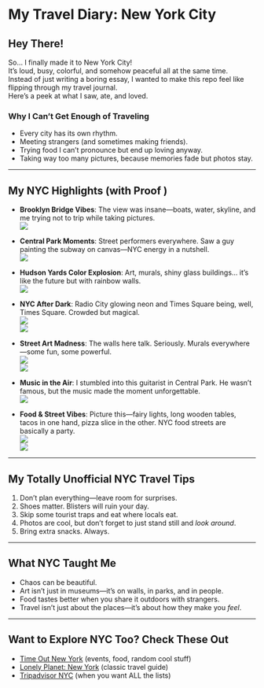 # My Travel Diary: New York City 

## Hey There!  
So… I finally made it to New York City!  
It’s loud, busy, colorful, and somehow peaceful all at the same time.  
Instead of just writing a boring essay, I wanted to make this repo feel like flipping through my travel journal.  
Here’s a peek at what I saw, ate, and loved.  

### Why I Can’t Get Enough of Traveling  
- Every city has its own rhythm.  
- Meeting strangers (and sometimes making friends).  
- Trying food I can’t pronounce but end up loving anyway.  
- Taking way too many pictures, because memories fade but photos stay.  

---

## My NYC Highlights (with Proof )  

- **Brooklyn Bridge Vibes**: The view was insane—boats, water, skyline, and me trying not to trip while taking pictures.  
![](images/BrooklynBridge.jpeg)  

- **Central Park Moments**: Street performers everywhere. Saw a guy painting the subway on canvas—NYC energy in a nutshell.  
![](images/CentralPark_NYC.jpeg)  

- **Hudson Yards Color Explosion**: Art, murals, shiny glass buildings… it’s like the future but with rainbow walls.  
![](images/HudsonRiver.jpeg)  

- **NYC After Dark**: Radio City glowing neon and Times Square being, well, Times Square. Crowded but magical.  
![](images/NightAtNYC.jpeg)  
![](images/TimesSquare.jpeg)  

- **Street Art Madness**: The walls here talk. Seriously. Murals everywhere—some fun, some powerful.  
![](images/StreetArt.jpeg)  
![](images/StreetArt2.jpeg)  

- **Music in the Air**: I stumbled into this guitarist in Central Park. He wasn’t famous, but the music made the moment unforgettable.  
![](images/StreetMusic.jpeg)  

- **Food & Street Vibes**: Picture this—fairy lights, long wooden tables, tacos in one hand, pizza slice in the other. NYC food streets are basically a party.  
![](images/TravelAndFood.jpeg)  
![](images/TravelandFood2.jpeg)  

---

## My Totally Unofficial NYC Travel Tips 
1. Don’t plan everything—leave room for surprises.  
2. Shoes matter. Blisters will ruin your day.  
3. Skip some tourist traps and eat where locals eat.  
4. Photos are cool, but don’t forget to just stand still and *look around*.  
5. Bring extra snacks. Always.  

---

## What NYC Taught Me  
- Chaos can be beautiful.  
- Art isn’t just in museums—it’s on walls, in parks, and in people.  
- Food tastes better when you share it outdoors with strangers.  
- Travel isn’t just about the places—it’s about how they make you *feel*.  

---

## Want to Explore NYC Too? Check These Out  
- [Time Out New York](https://www.timeout.com/newyork) (events, food, random cool stuff)  
- [Lonely Planet: New York](https://www.lonelyplanet.com/usa/new-york-city) (classic travel guide)  
- [Tripadvisor NYC](https://www.tripadvisor.com/Attractions-g60763-Activities-New_York_City_New_York.html) (when you want ALL the lists)  
